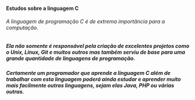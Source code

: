 #### Estudos sobre a linguagem C

###### A linguagem de programação C é de extrema importância para a computação.

##### Ela não somente é responsável pela criação de excelentes projetos como o Unix, Linux, Git e muitos outros mas também serviu de base para uma grande quantidade de linguagens de programação.

##### Certamente um programador que aprende a linguagem C além de trabalhar com esta linguagem poderá ainda estudar e aprender muito mais facilmente outras linguagens, sejam elas Java, PHP ou várias outras.
